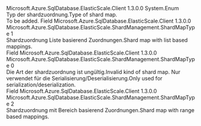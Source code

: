 <Type Name="ShardMapType" FullName="Microsoft.Azure.SqlDatabase.ElasticScale.ShardManagement.ShardMapType">
  <TypeSignature Language="C#" Value="public enum ShardMapType" />
  <TypeSignature Language="ILAsm" Value=".class public auto ansi sealed ShardMapType extends System.Enum" />
  <TypeSignature Language="DocId" Value="T:Microsoft.Azure.SqlDatabase.ElasticScale.ShardManagement.ShardMapType" />
  <TypeSignature Language="VB.NET" Value="Public Enum ShardMapType" />
  <TypeSignature Language="F#" Value="type ShardMapType = " />
  <AssemblyInfo>
    <AssemblyName>Microsoft.Azure.SqlDatabase.ElasticScale.Client</AssemblyName>
    <AssemblyVersion>1.3.0.0</AssemblyVersion>
  </AssemblyInfo>
  <Base>
    <BaseTypeName>System.Enum</BaseTypeName>
  </Base>
  <Docs>
    <summary><span data-ttu-id="b09f4-101">Typ der shardzuordnung.</span><span class="sxs-lookup"><span data-stu-id="b09f4-101">Type of shard map.</span></span></summary>
    <remarks>To be added.</remarks>
  </Docs>
  <Members>
    <Member MemberName="List">
      <MemberSignature Language="C#" Value="List" />
      <MemberSignature Language="ILAsm" Value=".field public static literal valuetype Microsoft.Azure.SqlDatabase.ElasticScale.ShardManagement.ShardMapType List = int32(1)" />
      <MemberSignature Language="DocId" Value="F:Microsoft.Azure.SqlDatabase.ElasticScale.ShardManagement.ShardMapType.List" />
      <MemberSignature Language="VB.NET" Value="List" />
      <MemberSignature Language="F#" Value="List = 1" Usage="Microsoft.Azure.SqlDatabase.ElasticScale.ShardManagement.ShardMapType.List" />
      <MemberType>Field</MemberType>
      <AssemblyInfo>
        <AssemblyName>Microsoft.Azure.SqlDatabase.ElasticScale.Client</AssemblyName>
        <AssemblyVersion>1.3.0.0</AssemblyVersion>
      </AssemblyInfo>
      <ReturnValue>
        <ReturnType>Microsoft.Azure.SqlDatabase.ElasticScale.ShardManagement.ShardMapType</ReturnType>
      </ReturnValue>
      <MemberValue>1</MemberValue>
      <Docs>
        <summary>
            <span data-ttu-id="b09f4-102">Shardzuordnung Liste basierend Zuordnungen.</span><span class="sxs-lookup"><span data-stu-id="b09f4-102">Shard map with list based mappings.</span></span>
            </summary>
      </Docs>
    </Member>
    <Member MemberName="None">
      <MemberSignature Language="C#" Value="None" />
      <MemberSignature Language="ILAsm" Value=".field public static literal valuetype Microsoft.Azure.SqlDatabase.ElasticScale.ShardManagement.ShardMapType None = int32(0)" />
      <MemberSignature Language="DocId" Value="F:Microsoft.Azure.SqlDatabase.ElasticScale.ShardManagement.ShardMapType.None" />
      <MemberSignature Language="VB.NET" Value="None" />
      <MemberSignature Language="F#" Value="None = 0" Usage="Microsoft.Azure.SqlDatabase.ElasticScale.ShardManagement.ShardMapType.None" />
      <MemberType>Field</MemberType>
      <AssemblyInfo>
        <AssemblyName>Microsoft.Azure.SqlDatabase.ElasticScale.Client</AssemblyName>
        <AssemblyVersion>1.3.0.0</AssemblyVersion>
      </AssemblyInfo>
      <ReturnValue>
        <ReturnType>Microsoft.Azure.SqlDatabase.ElasticScale.ShardManagement.ShardMapType</ReturnType>
      </ReturnValue>
      <MemberValue>0</MemberValue>
      <Docs>
        <summary>
            <span data-ttu-id="b09f4-103">Die Art der shardzuordnung ist ungültig.</span><span class="sxs-lookup"><span data-stu-id="b09f4-103">Invalid kind of shard map.</span></span> <span data-ttu-id="b09f4-104">Nur verwendet für die Serialisierung/Deserialisierung.</span><span class="sxs-lookup"><span data-stu-id="b09f4-104">Only used for serialization/deserialization.</span></span>
            </summary>
      </Docs>
    </Member>
    <Member MemberName="Range">
      <MemberSignature Language="C#" Value="Range" />
      <MemberSignature Language="ILAsm" Value=".field public static literal valuetype Microsoft.Azure.SqlDatabase.ElasticScale.ShardManagement.ShardMapType Range = int32(2)" />
      <MemberSignature Language="DocId" Value="F:Microsoft.Azure.SqlDatabase.ElasticScale.ShardManagement.ShardMapType.Range" />
      <MemberSignature Language="VB.NET" Value="Range" />
      <MemberSignature Language="F#" Value="Range = 2" Usage="Microsoft.Azure.SqlDatabase.ElasticScale.ShardManagement.ShardMapType.Range" />
      <MemberType>Field</MemberType>
      <AssemblyInfo>
        <AssemblyName>Microsoft.Azure.SqlDatabase.ElasticScale.Client</AssemblyName>
        <AssemblyVersion>1.3.0.0</AssemblyVersion>
      </AssemblyInfo>
      <ReturnValue>
        <ReturnType>Microsoft.Azure.SqlDatabase.ElasticScale.ShardManagement.ShardMapType</ReturnType>
      </ReturnValue>
      <MemberValue>2</MemberValue>
      <Docs>
        <summary>
            <span data-ttu-id="b09f4-105">Shardzuordnung mit Bereich basierend Zuordnungen.</span><span class="sxs-lookup"><span data-stu-id="b09f4-105">Shard map with range based mappings.</span></span>
            </summary>
      </Docs>
    </Member>
  </Members>
</Type>